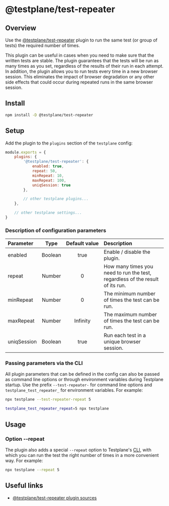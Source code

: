 # @testplane/test-repeater

## Overview

Use the [@testplane/test-repeater][@testplane/test-repeater] plugin to run the same test (or group of tests) the required number of times.

This plugin can be useful in cases when you need to make sure that the written tests are stable. The plugin guarantees that the tests will be run as many times as you set, regardless of the results of their run in each attempt. In addition, the plugin allows you to run tests every time in a new browser session. This eliminates the impact of browser degradation or any other side effects that could occur during repeated runs in the same browser session.

## Install

```bash
npm install -D @testplane/test-repeater
```

## Setup

Add the plugin to the `plugins` section of the `testplane` config:

```javascript
module.exports = {
    plugins: {
        '@testplane/test-repeater': {
            enabled: true,
            repeat: 50,
            minRepeat: 10,
            maxRepeat: 100,
            uniqSession: true
        },

        // other testplane plugins...
    },

    // other testplane settings...
}
```

### Description of configuration parameters

| **Parameter** | **Type** | **Default&nbsp;value** | **Description** |
| :--- | :---: | :---: | :--- |
| enabled | Boolean | true | Enable / disable the plugin. |
| repeat | Number | 0 | How many times you need to run the test, regardless of the result of its run. |
| minRepeat | Number | 0 | The minimum number of times the test can be run. |
| maxRepeat | Number | Infinity | The maximum number of times the test can be run. |
| uniqSession | Boolean | true | Run each test in a unique browser session. |

### Passing parameters via the CLI

All plugin parameters that can be defined in the config can also be passed as command line options or through environment variables during Testplane startup. Use the prefix `--test-repeater-` for command line options and `testplane_test_repeater_` for environment variables. For example:

```bash
npx testplane --test-repeater-repeat 5
```

```bash
testplane_test_repeater_repeat=5 npx testplane
```

## Usage

### Option --repeat

The plugin also adds a special `--repeat` option to Testplane's [CLI][cli], with which you can run the test the right number of times in a more convenient way. For example:

```bash
npx testplane --repeat 5
```

## Useful links

* [@testplane/test-repeater plugin sources][@testplane/test-repeater]

[@testplane/test-repeater]: https://github.com/gemini-testing/testplane-test-repeater
[cli]: https://en.wikipedia.org/wiki/Command-line_interface
